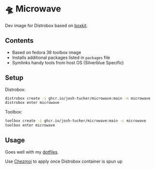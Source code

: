 # 🛸 Microwave

Dev image for Distrobox based on [boxkit](https://github.com/ublue-os/boxkit/tree/main).

## Contents

* Based on fedora 38 toolbox image
* Installs additional packages listed in `packages` file
* Symlinks handy tools from host OS  (Silverblue Specific)

## Setup

Distrobox:

```bash
distrobox create -i ghcr.io/josh-tucker/microwave:main -n microwave
distrobox enter microwave
```

Toolbox:

```bash
toolbox create -i ghcr.io/josh-tucker/microwave:main -c microwave
toolbox enter microwave
```

## Usage

Goes well with my [dotfiles](https://github.com/Josh-Tucker/dotfiles).

Use [Chezmoi](https://www.chezmoi.io/) to apply once Distrobox container is spun up

